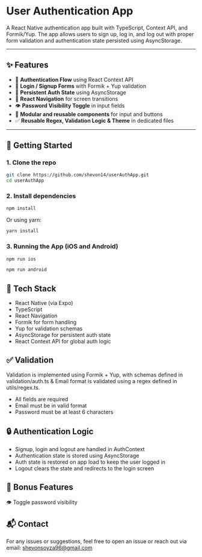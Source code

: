 # User Authentication App

A React Native authentication app built with TypeScript, Context API, and Formik/Yup. The app allows users to sign up, log in, and log out with proper form validation and authentication state persisted using AsyncStorage.

---

## ✨ Features

- 🔐 **Authentication Flow** using React Context API
- 📝 **Login / Signup Forms** with Formik + Yup validation
- 🔄 **Persistent Auth State** using AsyncStorage
- 📱 **React Navigation** for screen transitions
- 👁 **Password Visibility Toggle** in input fields
- 🔳 **Modular and reusable components** for input and buttons
- ✅ **Reusable Regex, Validation Logic & Theme** in dedicated files

---

## 🚀 Getting Started

### 1. Clone the repo

```bash
git clone https://github.com/shevon14/userAuthApp.git
cd userAuthApp
```

### 2. Install dependencies

```bash
npm install

```

Or using yarn:


```bash
yarn install
```

### 3. Running the App (iOS and Android)

```bash
npm run ios
```
```bash
npm run android
```

## 🧱 Tech Stack

- React Native (via Expo)
- TypeScript
- React Navigation
- Formik for form handling
- Yup for validation schemas
- AsyncStorage for persistent auth state
- React Context API for global auth logic

## ✅ Validation

Validation is implemented using Formik + Yup, with schemas defined in validation/auth.ts & Email format is validated using a regex defined in utils/regex.ts.

- All fields are required
- Email must be in valid format
- Password must be at least 6 characters

 ##  🔒 Authentication Logic

- Signup, login and logout are handled in AuthContext
- Authentication state is stored using AsyncStorage
- Auth state is restored on app load to keep the user logged in
- Logout clears the state and redirects to the login screen

 ## 🧪 Bonus Features
 
👁 Toggle password visibility

## 📬 Contact

For any issues or suggestions, feel free to open an issue or reach out via email: shevonsoyza96@gmail.com








